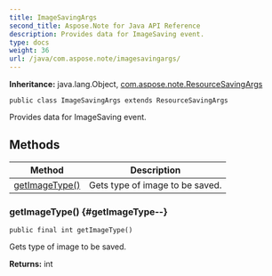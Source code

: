 ```yaml
---
title: ImageSavingArgs
second_title: Aspose.Note for Java API Reference
description: Provides data for ImageSaving event.
type: docs
weight: 36
url: /java/com.aspose.note/imagesavingargs/
---
```


**Inheritance:**
java.lang.Object, [com.aspose.note.ResourceSavingArgs](../../com.aspose.note/resourcesavingargs)
```
public class ImageSavingArgs extends ResourceSavingArgs
```

Provides data for ImageSaving event.
## Methods

| Method | Description |
| --- | --- |
| [getImageType()](#getImageType--) | Gets type of image to be saved. |
### getImageType() {#getImageType--}
```
public final int getImageType()
```


Gets type of image to be saved.

**Returns:**
int
